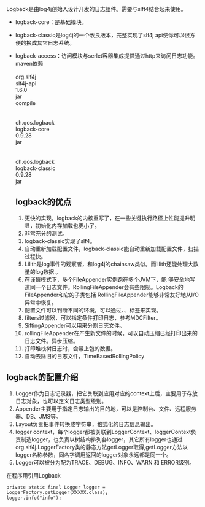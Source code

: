 Logback是由log4j创始人设计开发的日志组件。需要与slft4结合起来使用。  
* logback-core：是基础模块。 
* logback-classic是log4j的一个改良版本，完整实现了slf4j api使你可以很方便的换成其它日志系统。
* logback-access：访问模块与serlet容器集成提供通过http来访问日志功能。
maven依赖  
    <dependency>  
        <groupId>org.slf4j</groupId>  
        <artifactId>slf4j-api</artifactId>  
        <version>1.6.0</version>  
        <type>jar</type>  
        <scope>compile</scope>  
    </dependency>  
    <dependency>  
        <groupId>ch.qos.logback</groupId>  
        <artifactId>logback-core</artifactId>  
        <version>0.9.28</version>  
        <type>jar</type>  
    </dependency>  
    <dependency>  
        <groupId>ch.qos.logback</groupId>  
        <artifactId>logback-classic</artifactId>  
        <version>0.9.28</version>  
        <type>jar</type>  
    </dependency>  

    ## logback的优点
    1. 更快的实现，logback的内核重写了，在一些关键执行路径上性能提升明显，初始化内存加载也更小了。
    2. 非常充分的测试。
    3. logback-classic实现了slf4。
    4. 自动重新加载配置文件，logback-classic能自动重新加载配置文件，扫描过程快。
    5. Lilith是log事件的观察者，和log4j的chainsaw类似。而lilith还能处理大数量的log数据 。
    6. 在谨慎模式下，多个FileAppender实例跑在多个JVM下，能 够安全地写道同一个日志文件。RollingFileAppender会有些限制。Logback的FileAppender和它的子类包括 RollingFileAppender能够非常友好地从I/O异常中恢复。
    7. 配置文件可以判断不同的环境，可以通过<if>、<then>、<else>标签来实现。
    8. filters过滤器，可以指定条件打印日志，参考MDCFilter。
    9. SiftingAppender可以用来分割日志文件。
    10. rollingFileAppender在产生新文件的时候，可以自动压缩已经打印出来的日志文件。异步压缩。
    11. 打印堆栈树日志时，会带上包的数据。
    12. 自动去除旧的日志文件，TimeBasedRollingPolicy

## logback的配置介绍
1. Logger作为日志记录器，把它关联到应用对应的context上后，主要用于存放日志对象，也可以定义日志类型级别。
2. Appender主要用于指定日志输出的目的地，可以是控制台、文件、远程服务器、DB、JMS等。
3. Layout负责把事件转换成字符串，格式化的日志信息输出。
4. logger context，每个logger都被关联到LoggerContext、loggerContext负责制造logger，也负责以树结构排列各logger，其它所有logger也通过org.slf4j.LoggerFactory类的静态方法getLogger取得,getLogger方法以logger名称参数，同名字调用返回的logger对象永远都是同一个。
5. Logger可以被分为配为TRACE、DEBUG、INFO、WARN 和 ERROR级别。


在程序用引用Logback     

    private static final Logger logger = LoggerFactory.getLogger(XXXXX.class); 
    logger.info("info");